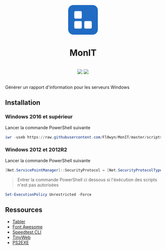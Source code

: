 <div align="center">
	<img src="src/assets/logo.svg" width="96"/>
	<h1>MonIT</h1>
	<br/>
	<img src="https://img.shields.io/badge/version-1.3-informational.svg?style=for-the-badge" />
	<img src="https://img.shields.io/badge/statut-stable-success.svg?style=for-the-badge" />
	<br/><br/>
</div>

Génèrer un rapport d'information pour les serveurs Windows

## Installation

### Windows 2016 et supérieur

Lancer la commande PowerShell suivante

```powershell
iwr -useb https://raw.githubusercontent.com/Fl0wyn/MonIT/master/scripts/install.ps1 | iex
```

### Windows 2012 et 2012R2

Lancer la commande PowerShell suivante

```powershell
[Net.ServicePointManager]::SecurityProtocol = [Net.SecurityProtocolType]::Tls12 ; iwr -useb https://raw.githubusercontent.com/Fl0wyn/MonIT/master/scripts/install.ps1 | iex
```

> Entrer la commande PowerShell ci dessous si l'éxécution des scripts n'est pas autorisées

```powershell
Set-ExecutionPolicy Unrestricted -Force
```

## Ressources

- [Tabler](https://tabler.io/)
- [Font Awesome](https://fontawesome.com)
- [Speedtest CLI](https://www.speedtest.net/fr/apps/cli)
- [TinyWeb](https://www.ritlabs.com/en/products/tinyweb/)
- [PS2EXE ](https://github.com/MScholtes/PS2EXE)
